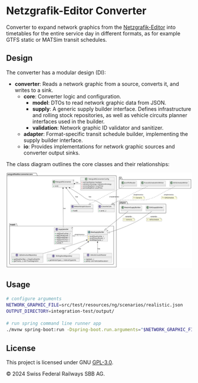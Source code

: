 # Netzgrafik-Editor Converter

Converter to expand network graphics from
the [Netzgrafik-Editor](https://github.com/SchweizerischeBundesbahnen/netzgrafik-editor-frontend) into timetables for
the entire service
day in different formats, as for example GTFS static or MATSim transit schedules.

## Design

The converter has a modular design (DI):

- **converter**: Reads a network graphic from a source, converts it, and writes to a sink.
    - **core**: Converter logic and configuration.
        - **model**: DTOs to read network graphic data from JSON.
        - **supply**: A generic supply builder interface. Defines infrastructure and rolling stock repositories, as well
          as vehicle circuits planner interfaces used in the builder.
        - **validation**: Network graphic ID validator and sanitizer.
    - **adapter**: Format-specific transit schedule builder, implementing the supply builder interface.
    - **io**: Provides implementations for network graphic sources and converter output sinks.

The class diagram outlines the core classes and their relationships:

![Class diagram](docs/uml/class-diagram.svg)

## Usage

```sh
# configure arguments
NETWORK_GRAPHIC_FILE=src/test/resources/ng/scenarios/realistic.json
OUTPUT_DIRECTORY=integration-test/output/

# run spring command line runner app
./mvnw spring-boot:run -Dspring-boot.run.arguments="$NETWORK_GRAPHIC_FILE $OUTPUT_DIRECTORY"
```

## License

This project is licensed under GNU [GPL-3.0](LICENSE).

© 2024 Swiss Federal Railways SBB AG.
